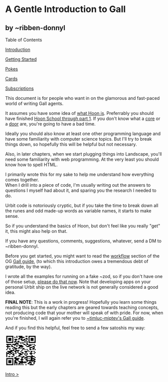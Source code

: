 # A Gentle Introduction to Gall

## by ~ribben-donnyl

Table of Contents

[Introduction](intro.md)

[Getting Started](on-init.md)

[Pokes](on-poke.md)

[Cards](cards.md)

[Subscriptions](subscriptions.md)

This document is for people who want in on the glamorous and fast-paced world of writing Gall agents.  

It assumes you have some idea of [what Hoon is](https://urbit.org/docs/glossary/hoon/).  Preferrably you should have finished [Hoon School through part 1](https://urbit.org/docs/hoon/hoon-school/).  If you don't know what a [core](https://urbit.org/docs/hoon/hoon-school/arms-and-cores/) or a [door](https://urbit.org/docs/hoon/hoon-school/doors/) are, you're going to have a bad time.

Ideally you should also know at least one other programming language and have some familiarity with computer science topics.  But I'll try to break things down, so hopefully this will be helpful but not necessary.

Also, in later chapters, when we start plugging things into Landscape, you'll need some familiarity with web programming.  At the very least you should know how to spell HTML.

I primarily wrote this for my sake to help me understand how everything comes together.  
When I drill into a piece of code, I'm usually writing out the answers to 
questions I myself had about it, and sparing you the research I needed to do.  

Urbit code is notoriously cryptic, but if you take the time to break down all the 
runes and odd made-up words as variable names, it starts to make sense.

So if you understand the basics of Hoon, but don't feel like you really "get" it, 
this might also help on that.

If you have any questions, comments, suggestions, whatever, send a DM to ~ribben-donnyl.

Before you get started, you might want to read the [workflow](https://github.com/timlucmiptev/gall-guide/blob/master/workflow.md) section of the OG [Gall guide](https://github.com/timlucmiptev/gall-guide), (to which this introduction owes a tremendous debt of gratitude, by the way).

I wrote all the examples for running on a fake ~zod, so if you don't have one of those setup, [please do that now](https://urbit.org/docs/development/environment/).  Note that developing apps on your personal Urbit ship on the live network is not generally considered a good idea.

**FINAL NOTE**: This is a work in progress!  Hopefully you learn some things reading this
but the early chapters are geared towards teaching concepts, not producing code that your
mother will speak of with pride.  For now, when you're finished, I will again refer you
to [~timluc-miptev's Gall guide](https://github.com/timlucmiptev/gall-guide).

And if you find this helpful, feel free to send a few satoshis my way:

<img src="wallet.png" width="100px"/>

[Intro >](intro.md)

